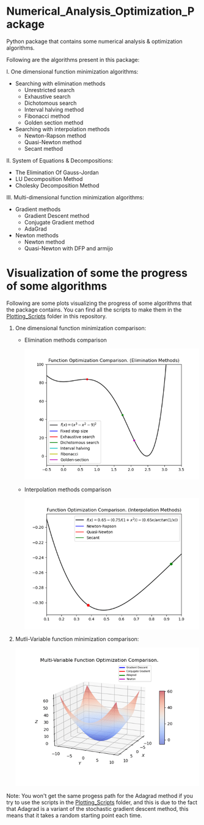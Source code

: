 # Numerical_Analysis_Optimization_Package
Python package that contains some numerical analysis & optimization algorithms.

Following are the algorithms present in this package:

I. One dimensional function minimization algorithms:
   - Searching with elimination methods
     - Unrestricted search
     - Exhaustive search
     - Dichotomous search
     - Interval halving method
     - Fibonacci method
     - Golden section method
   - Searching with interpolation methods
     - Newton-Rapson method
     - Quasi-Newton method
     - Secant method  

II. System of Equations & Decompositions:
  - The Elimination Of Gauss-Jordan
  - LU Decomposition Method
  - Cholesky Decomposition Method
  
III. Multi-dimensional function minimization algorithms:
  - Gradient methods
    - Gradient Descent method
    - Conjugate Gradient method
    - AdaGrad
  - Newton methods
    - Newton method
    - Quasi-Newton with DFP and armijo

# Visualization of some the progress of some algorithms
Following are some plots visualizing the progress of some algorithms that the package contains. You can find all the scripts to make them in the [Plotting_Scripts](/Plotting_Scripts/) folder in this repository.

1. One dimensional function minimization comparison:
   - Elimination methods comparison
   

      ![Function Optimization Comparison. (Elimination Methods)](/Elimination_Methods_Comparison.gif)
      
      
      
   - Interpolation methods comparison
   

      ![Function Optimization Comparison. (Interpolation Methods)](/Interpolation_Methods_Comparison.gif)
      
      
2. Mutli-Variable function minimization comparison:


      ![Multi-dimensional function minimization algorithms comparison](/3D_Comparison.gif)
      
Note: You won't get the same progess path for the Adagrad method if you try to use the scripts in the [Plotting_Scripts](/Plotting_Scripts/) folder, and this is due to the fact that Adagrad is a variant of the stochastic gradient descent method, this means that it takes a random starting point each time.


